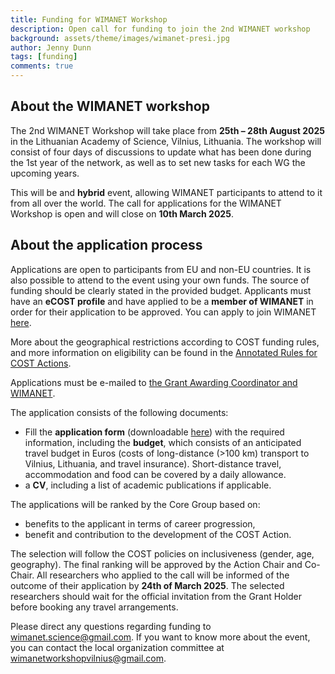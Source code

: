 ```yaml
---
title: Funding for WIMANET Workshop
description: Open call for funding to join the 2nd WIMANET workshop
background: assets/theme/images/wimanet-presi.jpg
author: Jenny Dunn
tags: [funding]
comments: true
---
```


## About the WIMANET workshop
The 2nd WIMANET Workshop will take place from **25th – 28th August 2025** in the Lithuanian Academy of Science, Vilnius, Lithuania. The workshop will consist of four days of discussions to update what has been done during the 1st year of the network, as well as to set new tasks for each WG the upcoming years.

This will be and **hybrid** event, allowing WIMANET participants to attend to it from all over the world. The call for applications for the WIMANET Workshop is open and will close on **10th March 2025**.

## About the application process
Applications are open to participants from EU and non-EU countries. It is also possible to attend to the event using your own funds. The source of funding should be clearly stated in the provided budget. Applicants must have an **eCOST profile** and have applied to be a **member of WIMANET** in order for their application to be approved. You can apply to join WIMANET [here](https://www.cost.eu/actions/CA22108).

More about the geographical restrictions according to COST funding rules, and more information on eligibility can be found in the [Annotated Rules for COST Actions](https://www.cost.eu/uploads/2023/11/COST-094-21-Annotated-Rules-for-COST-Actions-Level-CV1.4-Final-.pdf).  

Applications must be e-mailed to [the Grant Awarding Coordinator and WIMANET](mailto:alexandra.corduneanu@usamvcluj.ro;wimanet.science@gmail.com).

The application consists of the following documents:
* Fill the **application form** (downloadable [here](https://docs.google.com/document/d/1Sdbtb69kbnJ33WrPvOCYIt5EWHUXqL7r/edit?usp=sharing&ouid=103494768894256442292&rtpof=true&sd=true)) with the required information, including the **budget**, which consists of an anticipated travel budget in Euros (costs of long-distance (>100 km) transport to Vilnius, Lithuania, and travel insurance). Short-distance travel, accommodation and food can be covered by a daily allowance.
* a **CV**, including a list of academic publications if applicable.

The applications will be ranked by the Core Group based on:
* benefits to the applicant in terms of career progression,
* benefit and contribution to the development of the COST Action.

The selection will follow the COST policies on inclusiveness (gender, age, geography). The final ranking will be approved by the Action Chair and Co-Chair. All researchers who applied to the call will be informed of the outcome of their application by **24th of March 2025**. The selected researchers should wait for the official invitation from the Grant Holder before booking any travel arrangements. 

Please direct any questions regarding funding to wimanet.science@gmail.com. If you want to know more about the event, you can contact the local organization committee at wimanetworkshopvilnius@gmail.com.
